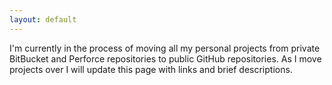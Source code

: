 ```yaml
---
layout: default
---
```

I'm currently in the process of moving all my personal projects from private BitBucket and Perforce repositories to
public GitHub repositories.  As I move projects over I will update this page with links and brief descriptions.